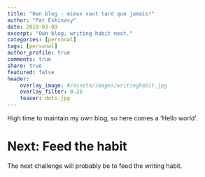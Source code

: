 ```yaml
---
title: "Own blog - mieux vaut tard que jamais!"
author: "Pat Eskinasy"
date: 2018-03-09
excerpt: "Own blog, writing habit next."
categories: [personal]
tags: [personal]
author_profile: true
comments: true
share: true
featured: false
header:
    overlay_image: #/assets/images/writinghabit.jpg
    overlay_filter: 0.25
    teaser: dots.jpg
---
```


High time to maintain my own blog, so here comes a 'Hello world'.

# Next: Feed the habit

The next challenge will probably be to feed the writing habit.
